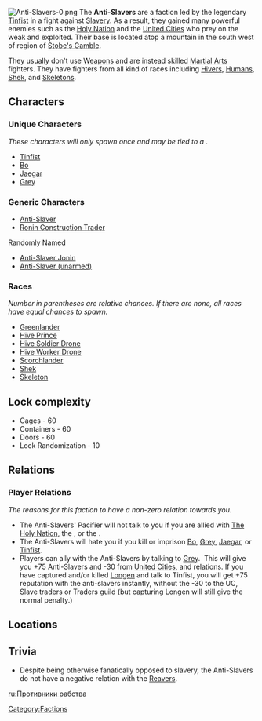 ![](Anti-Slavers-0.png "Anti-Slavers-0.png") The **Anti-Slavers** are a
faction led by the legendary [Tinfist](Tinfist.md "wikilink") in a fight
against [Slavery](Slavery.md "wikilink"). As a result, they gained many
powerful enemies such as the [Holy Nation](Holy_Nation.md "wikilink") and
the [United Cities](01%20-%20Projects%20&%20Wikis/Kenshi/Kenshi%20Wiki/Kenshi%20Wiki%20Template/United_Cities.md "wikilink") who prey on the weak and
exploited. Their base is located atop a mountain in the south west of
region of [Stobe's Gamble](Stobe's_Gamble.md "wikilink").

They usually don't use [Weapons](Weapons.md "wikilink") and are instead
skilled [Martial Arts](Martial_Arts.md "wikilink") fighters. They have
fighters from all kind of races including [Hivers](Hive.md "wikilink"),
[Humans](Human.md "wikilink"), [Shek](Shek.md "wikilink"), and
[Skeletons](Skeleton.md "wikilink").

## Characters

### Unique Characters

*These characters will only spawn once and may be tied to a [](World_States.md).*

- [Tinfist](Tinfist.md "wikilink")
- [Bo](Bo.md "wikilink")
- [Jaegar](Jaegar.md "wikilink")
- [Grey](Grey.md "wikilink")

### Generic Characters

- [Anti-Slaver](Anti-Slaver.md "wikilink")
- [Ronin Construction Trader](Ronin_Construction_Trader.md "wikilink")

Randomly Named

- [Anti-Slaver Jonin](Anti-Slaver_Jonin.md "wikilink")
- [Anti-Slaver (unarmed)](Anti-Slaver_(unarmed).md "wikilink")

### Races

*Number in parentheses are relative chances. If there are none, all
races have equal chances to spawn.*

- [Greenlander](Greenlander.md "wikilink")
- [Hive Prince](Hive_Prince.md "wikilink")
- [Hive Soldier Drone](Hive_Soldier_Drone.md "wikilink")
- [Hive Worker Drone](Hive_Worker_Drone.md "wikilink")
- [Scorchlander](Scorchlander.md "wikilink")
- [Shek](Shek.md "wikilink")
- [Skeleton](Skeleton.md "wikilink")

## Lock complexity

- Cages - 60
- Containers - 60
- Doors - 60
- Lock Randomization - 10

## Relations

### Player Relations

*The reasons for this faction to have a non-zero relation towards you.*

- The Anti-Slavers' Pacifier will not talk to you if you are allied with
  [The Holy Nation](01%20-%20Projects%20&%20Wikis/Kenshi/Kenshi%20Wiki/Kenshi%20Wiki%20Template/The_Holy_Nation.md "wikilink"), the [](Traders_Guild.md), or the [](01%20-%20Projects%20&%20Wikis/Kenshi/Kenshi%20Wiki/Kenshi%20Wiki%20Template/United_Cities.md).
- The Anti-Slavers will hate you if you kill or imprison
  [Bo](Bo.md "wikilink"), [Grey](Grey.md "wikilink"),
  [Jaegar](Jaegar.md "wikilink"), or [Tinfist](Tinfist.md "wikilink").
- Players can ally with the Anti-Slavers by talking to
  [Grey](Grey.md "wikilink").  This will give you +75 Anti-Slavers and -30
  from [United Cities](01%20-%20Projects%20&%20Wikis/Kenshi/Kenshi%20Wiki/Kenshi%20Wiki%20Template/United_Cities.md "wikilink"), [](01%20-%20Projects%20&%20Wikis/Kenshi/Kenshi%20Wiki/Kenshi%20Wiki%20Template/Slave_Traders.md) and [](Traders_Guild.md) relations. If you have captured
  and/or killed [Longen](Longen.md "wikilink") and talk to Tinfist, you
  will get +75 reputation with the anti-slavers instantly, without the
  -30 to the UC, Slave traders or Traders guild (but capturing Longen
  will still give the normal penalty.)

## Locations

## Trivia

- Despite being otherwise fanatically opposed to slavery, the
  Anti-Slavers do not have a negative relation with the
  [Reavers](01%20-%20Projects%20&%20Wikis/Kenshi/Kenshi%20Wiki/Kenshi%20Wiki%20Template/Reavers.md "wikilink").

[ru:Противники рабства](ru:Противники_рабства "wikilink")

[Category:Factions](Category:Factions "wikilink")